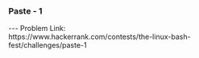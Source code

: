 <h3>Paste - 1</h3>
---
Problem Link:<br/>
https://www.hackerrank.com/contests/the-linux-bash-fest/challenges/paste-1
